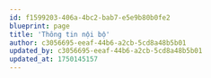 ```yaml
---
id: f1599203-406a-4bc2-bab7-e5e9b80b0fe2
blueprint: page
title: 'Thông tin nội bộ'
author: c3056695-eeaf-44b6-a2cb-5cd8a48b5b01
updated_by: c3056695-eeaf-44b6-a2cb-5cd8a48b5b01
updated_at: 1750145157
---
```

